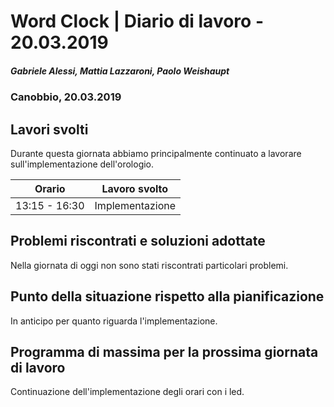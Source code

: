 
# Word Clock | Diario di lavoro - 20.03.2019
##### Gabriele Alessi, Mattia Lazzaroni, Paolo Weishaupt
### Canobbio, 20.03.2019

## Lavori svolti
Durante questa giornata abbiamo principalmente continuato a lavorare sull'implementazione dell'orologio.

|Orario        |Lavoro svolto                 |
|--------------|------------------------------|
|13:15 - 16:30 | Implementazione |

##  Problemi riscontrati e soluzioni adottate
Nella giornata di oggi non sono stati riscontrati particolari problemi.
##  Punto della situazione rispetto alla pianificazione
In anticipo per quanto riguarda l'implementazione.
## Programma di massima per la prossima giornata di lavoro
Continuazione dell'implementazione degli orari con i led.